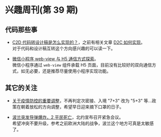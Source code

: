 # 兴趣周刊(第 39 期)


<!--more-->

## 代码那些事
* [C2D 代码转设计稿是怎么实现的？](https://mp.weixin.qq.com/s/LkbR6xEfc5KAgcp9GjgfIg)，之前有相关文章 [D2C 如何实现](https://mp.weixin.qq.com/s?__biz=Mzg3OTYzMDkzMg==&mid=2247492152&idx=1&sn=333ac759b7a97cdb6d260bca4ff41f3c&chksm=cf032d03f874a41560cf7f9fcfa1dbbb2700fe7c51834c10cc677a5ac1e7c8241622e0c2e346&scene=21#wechat_redirect)。  
对于代码和设计稿互转这个方向感兴趣的可以读一下。

* [微信小程序 web-view 与 H5 通信方式探索](https://mp.weixin.qq.com/s/qYrDTuEag_AKp44B43lqAw)。  
微信小程序通过 `web-view` 组件承载 H5 页面，目前没有比较好的双向通信方式，如无必要，还是推荐尽量使用小程序实现功能。

## 其它的关注
* [关于疫情防控的重要调整](http://www.nhc.gov.cn/xcs/yqfkdt/202211/ed9d123bbfe14e738402d846290049ea.shtml)，不再判定次密接、入境 "7+3" 改为 "5+3" 等...政策在朝着放松的方向调整，希望早日迎来摘下口罩的日子。

* [波兰突发导弹爆炸，2 平民死亡](http://k.sina.com.cn/article_6105713761_m16bedcc61057015sov.html?cre=videopc&mod=zixun&loc=7&r=0&rfunc=79&tj=cxvertical_pc_videopc_zixun&from=mil)，北约宣布召开紧急会议。  
希望冲突不要升级，参考之前欧洲大陆的战争，波兰这个地方可真是太敏感了。

